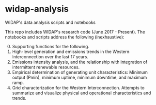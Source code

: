 # widap-analysis
WIDAP's data analysis scripts and notebooks

This repo includes WIDAP's research code (June 2017 - Present).
The notebooks and scripts address the following (inexhaustive):

0. Supporting functions for the following.
1. High-level generation and emissions trends in the Western Interconnection over the last 17 years.
2. Emissions intensity analysis, and the relationship with integration of intermittent renewable resources.
3. Empirical determination of generating unit characteristics: Minimum output (Pmin), minimum uptime, minimum downtime, and maximum ramp.
4. Grid characterization for the Western Interconnection. Attempts to summarize and visualize physical and operational characteristics and trends. 
